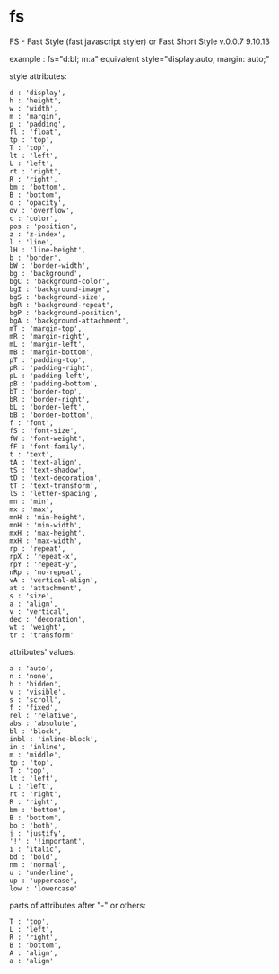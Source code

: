 fs
==

FS - Fast Style (fast javascript styler)
or Fast Short Style
v.0.0.7
9.10.13

example : fs="d:bl; m:a"   equivalent	 style="display:auto; margin: auto;"

style attributes:

	d : 'display',
	h : 'height',
	w : 'width',
	m : 'margin',
	p : 'padding',
	fl : 'float',
	tp : 'top',
	T : 'top',
	lt : 'left',
	L : 'left',
	rt : 'right',
	R : 'right',
	bm : 'bottom',
	B : 'bottom',
	o : 'opacity',
	ov : 'overflow',
	c : 'color',
	pos : 'position',
	z : 'z-index',
	l : 'line',
	lH : 'line-height',
	b : 'border',
	bW : 'border-width',
	bg : 'background',
	bgC : 'background-color',
	bgI : 'background-image',
	bgS : 'background-size',
	bgR : 'background-repeat',
	bgP : 'background-position',
	bgA : 'background-attachment',
	mT : 'margin-top',
	mR : 'margin-right',
	mL : 'margin-left',
	mB : 'margin-bottom',
	pT : 'padding-top',
	pR : 'padding-right',
	pL : 'padding-left',
	pB : 'padding-bottom',
	bT : 'border-top',
	bR : 'border-right',
	bL : 'border-left',
	bB : 'border-bottom',
	f : 'font',
	fS : 'font-size',
	fW : 'font-weight',
	fF : 'font-family',
	t : 'text',
	tA : 'text-align',
	tS : 'text-shadow',
	tD : 'text-decoration',
	tT : 'text-transform',
	lS : 'letter-spacing',
	mn : 'min',
	mx : 'max',
	mnH : 'min-height',
	mnH : 'min-width',
	mxH : 'max-height',
	mxH : 'max-width',
	rp : 'repeat',
	rpX : 'repeat-x',
	rpY : 'repeat-y',
	nRp : 'no-repeat',
	vA : 'vertical-align',
	at : 'attachment',
	s : 'size',
	a : 'align',
	v : 'vertical',
	dec : 'decoration',
	wt : 'weight',
	tr : 'transform'

attributes' values:

	a : 'auto',
	n : 'none',
	h : 'hidden',
	v : 'visible',
	s : 'scroll',
	f : 'fixed',
	rel : 'relative',
	abs : 'absolute',
	bl : 'block',
	inbl : 'inline-block',
	in : 'inline',
	m : 'middle',
	tp : 'top',
	T : 'top',
	lt : 'left',
	L : 'left',
	rt : 'right',
	R : 'right',
	bm : 'bottom',
	B : 'bottom',
	bo : 'both',
	j : 'justify',
	'!' : '!important',
	i : 'italic',
	bd : 'bold',
	nm : 'normal',
	u : 'underline',
	up : 'uppercase',
	low : 'lowercase'

parts of attributes after "-" or others:

	T : 'top',
	L : 'left',
	R : 'right',
	B : 'bottom',
	A : 'align',
	a : 'align'

